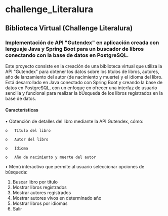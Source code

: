 # challenge_Literalura
## Biblioteca Virtual (Challenge Literalura)
### Implementación de API "Gutendex" en aplicación creada con lenguaje Java y Spring Boot para un buscador de libros conectando con la base de datos en PostgreSQL.

Este proyecto consiste en la creación de una biblioteca virtual que utiliza la API "Gutendex" para obtener los datos sobre los títulos de libros, autores, año de lanzamiento del autor (de nacimiento y muerte) y el idioma del libro.
Está desarrollado en Java conectado con Spring Boot y creando la base de datos en PostgreSQL, con un enfoque en ofrecer una interfaz de usuario sencilla y funcional para realizar la bÚsqueda de los libros registrados en la base de datos.

#### Características

•	Obtención de detalles del libro mediante la API Gutendex, cómo:

    o	Título del libro
    
    o	Autor del libro
    
    o	Idioma 
    
    o	Año de nacimiento y muerte del autor
    
•	Menú interactivo que permite al usuario seleccionar opciones de búsqueda:

  1)	Buscar libro por título
  2)	Mostrar libros registrados
  3)	Mostrar autores registrados
  4)	Mostrar autores vivos en determinado año
  5)	Mostrar libros por idiomas
  0)	Salir

